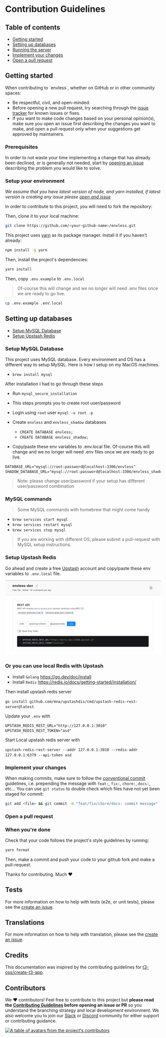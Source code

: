 # Contribution Guidelines

## Table of contents
* <a href="#start">Getting started</a>
* <a href="#setup">Setting up databases</a>
* <a href="#server">Running the server</a>
* <a href="#changes">Implement your changes</a>
* <a href="#pr">Open a pull request</a>

<h2 id="start">Getting started</h2>
When contributing to `envless`, whether on GitHub or in other community spaces:

- Be respectful, civil, and open-minded.
- Before opening a new pull request, try searching through the [issue tracker](https://github.com/envless/envless/issues) for known issues or fixes.
- If you want to make code changes based on your personal opinion(s), make sure you open an issue first describing the changes you want to make, and open a pull request only when your suggestions get approved by maintainers.

### Prerequisites

In order to not waste your time implementing a change that has already been declined, or is generally not needed, start by [opening an issue](https://github.com/envless/envless/issues/new) describing the problem you would like to solve.

### Setup your environment

_We assume that you have latest version of node, and yarn installed, if latest version is creating any issue please [open and issue](https://github.com/envless/envless/issues/new)_

In order to contribute to this project, you will need to fork the repository:

Then, clone it to your local machine:

```bash
git clone https://github.com/<your-github-name>/envless.git
```

This project uses [yarn](https://yarnpkg.com/) as its package manager. Install it if you haven't already:

```bash
npm install -g yarn
```

Then, install the project's dependencies:

```bash
yarn install
```

Then, copy `.env.example` to `.env.local`

> Of-course this will change and we no longer will need .env files once we are ready to go live.


```bash
cp .env.example .env.local
```

<h2 id="setup">Setting up databases</h2>

* <a href="#mysql">Setup MySQL Database</a>
* <a href="#redis">Setup Upstash Redis</a>

<h3 id="mysql">Setup MySQL Database</h3>
This project uses MySQL database. Every environment and OS has a different way to setup MySQL. Here is how I setup on my MacOS machines.

* `brew install mysql`

After installation I had to go through these steps
* Run `mysql_secure_installation`
* This steps prompts you to create root user/password
* Login using `root` user `mysql -u root -p`
* Create `envless` and `envless_shadow` databases

  * `CREATE DATABASE envless;`
  * `CREATE DATABASE envless_shadow;`

* Copy/paste these env variables to .env.local file. Of-course this will change and we no longer will need .env files once we are ready to go live.

```
DATABASE_URL="mysql://root:password@localhost:3306/envless"
SHADOW_DATABASE_URL="mysql://root:password@localhost:3306/envless_shadow"
```
> Note: please change user/password if your setup has different user/password combination

### MySQL commands
> Some MySQL commands with homebrew that might come handy
* `brew services start mysql`
* `brew services restart mysql`
* `brew services stop mysql`

> If you are working with different OS, please submit a pull-request with MySQL setup instructions.

<h3 id="redis">Setup Upstash Redis</h3>

Go ahead and create a free [Upstash](https://upstash.com/) account and copy/paste these env variables to `.env.local` file.

![upstash](./.github/images/upstash.png)

### Or you can use local Redis with Upstash

- Install `Golang` https://go.dev/doc/install
- Install `Redis` https://redis.io/docs/getting-started/installation/

Then install upstash redis server

`go install github.com/mna/upstashdis/cmd/upstash-redis-rest-server@latest`

Update your `.env` with
```
UPSTASH_REDIS_REST_URL="http://127.0.0.1:3010"
UPSTASH_REDIS_REST_TOKEN="asd"
```
Start Local upstash redis server with

`upstash-redis-rest-server --addr 127.0.0.1:3010 --redis-addr 127.0.0.1:6379 --api-token asd`
### Implement your changes

When making commits, make sure to follow the [conventional commit](https://www.conventionalcommits.org/en/v1.0.0/) guidelines, i.e. prepending the message with `feat:`, `fix:`, `chore:`, `docs:`, etc... You can use `git status` to double check which files have not yet been staged for commit:

```bash
git add <file> && git commit -m "feat/fix/chore/docs: commit message"
```
<h3 id="pr">Open a pull request</h3>

### When you're done

Check that your code follows the project's style guidelines by running:

```bash
yarn format
```

Then, make a commit and push your code to your github fork and make a pull-request.

Thanks for contributing. Much ❤️

## Tests

For more information on how to help with tests (e2e, or unit tests), please see the [create an issue](https://github.com/envless/envless/issues/new).

## Translations

For more information on how to help with translation, please see the [create an issue](https://github.com/envless/envless/issues/new).

## Credits

This documentation was inspired by the contributing guidelines for [t3-oss/create-t3-app](https://github.com/t3-oss/create-t3-app/blob/next/CONTRIBUTING.md).

<h2 id="contributors">Contributors</h2>

We ❤️ contributors! Feel free to contribute to this project but **please read the [Contributing Guidelines](CONTRIBUTING.md) before opening an issue or PR** so you understand the branching strategy and local development environment. We also welcome you to join our [Slack](https://dub.sh/envless-slack) or [Discord](https://dub.sh/envless-discord) community for either support or contributing guidance.

<a href="https://github.com/envless/envless/graphs/contributors">
  <p>
    <img src="https://contrib.rocks/image?repo=envless/envless" alt="A table of avatars from the project's contributors" />
  </p>
</a>
